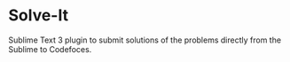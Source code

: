 # Solve-It
Sublime Text 3 plugin to submit solutions of the problems directly from the Sublime to Codefoces.
